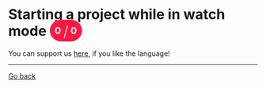 # Starting a project while in watch mode <span style="background-color: #FF1744; color: #FFFFFF; padding: 10px; border-radius: 100px; font-size: 19.2px; vertical-align: top;">0 <span style="font-size: 28.799999999999997px; vertical-align: middle; font-weight: 300;">/</span> 0</span>
You can support us [here](https://www.buymeacoffee.com/hurx), if you like the language!
_____
[Go back](../readme.md#0)